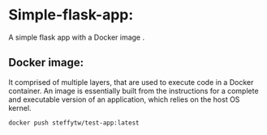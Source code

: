 # Simple-flask-app:
A simple flask app with a  Docker image .
## Docker image:
It  comprised of multiple layers, that are used to execute code in a Docker container. An image is essentially built from the instructions for a complete and executable version of an application, which relies on the host OS kernel.
```
docker push steffytw/test-app:latest

```


